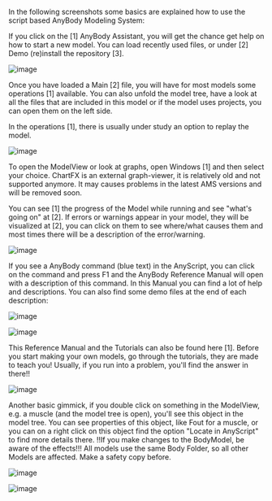 In the following screenshots some basics are explained how to use the script based AnyBody Modeling System:

If you click on the [1] AnyBody Assistant, you will get the chance get help on how to start a new model. You can load recently used files, or under [2] Demo (re)install the repository [3].

![image](https://cloud.githubusercontent.com/assets/22542671/20790500/e3530e44-b7b8-11e6-97ee-f8fe8154bf65.png)

Once you have loaded a Main [2] file, you will have for most models some operations [1] available. You can also unfold the model tree, have a look at all the files that are included in this model or if the model uses projects, you can open them on the left side.

In the operations [1], there is usually under study an option to replay the model.

![image](https://cloud.githubusercontent.com/assets/22542671/20790512/f4721486-b7b8-11e6-961c-ac7237965303.png)

To open the ModelView or look at graphs, open Windows [1] and then select your choice. ChartFX is an external graph-viewer, it is relatively old and not supported anymore. It may causes problems in the latest AMS versions and will be removed soon.

You can see [1] the progress of the Model while running and see "what's going on" at [2]. If errors or warnings appear in your model, they will be visualized at [2], you can click on them to see where/what causes them and most times there will be a description of the error/warning.

![image](https://cloud.githubusercontent.com/assets/22542671/20790535/11188c96-b7b9-11e6-8788-13bdda011762.png)

If you see a AnyBody command (blue text) in the AnyScript, you can click on the command and press F1 and the AnyBody Reference Manual will open with a description of this command. In this Manual you can find a lot of help and descriptions. You can also find some demo files at the end of each description:

![image](https://cloud.githubusercontent.com/assets/22542671/20790545/1f734498-b7b9-11e6-839b-871200a7aac1.png)

![image](https://cloud.githubusercontent.com/assets/22542671/20790551/2971fca0-b7b9-11e6-9b80-57e2e43f8f57.png)

This Reference Manual and the Tutorials can also be found here [1]. Before you start making your own models, go through the tutorials, they are made to teach you! Usually, if you run into a problem, you'll find the answer in there!!

![image](https://cloud.githubusercontent.com/assets/22542671/20790577/43c6fdf8-b7b9-11e6-9375-5524f84d79ee.png)

Another basic gimmick, if you double click on something in the ModelView, e.g. a muscle (and the model tree is open), you'll see this object in the model tree. You can see properties of this object, like Fout for a muscle, or you can on a right click on this object find the option "Locate in AnyScript" to find more details there. !!If you make changes to the BodyModel, be aware of the effects!!! All models use the same Body Folder, so all other Models are affected. Make a safety copy before.

![image](https://cloud.githubusercontent.com/assets/22542671/20790593/51a443fe-b7b9-11e6-821c-e5a00370ba06.png)

![image](https://cloud.githubusercontent.com/assets/22542671/20790606/5b818756-b7b9-11e6-890c-83ca8552a412.png)